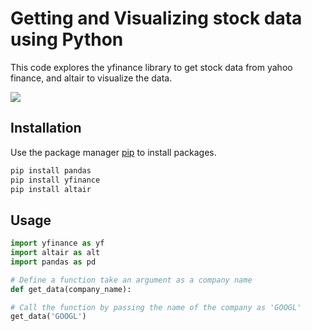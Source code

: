 # Getting and Visualizing stock data using Python

This code explores the yfinance library to get stock data from yahoo finance, and altair to visualize the data.

![](file:///C:/Users/Arjun%20Thakor%20.LAPTOP-RD30UVRB/Desktop/jupyter%20notebooks/Chart.png)

## Installation

Use the package manager [pip](https://pypi.org/) to install packages.

```bash
pip install pandas
pip install yfinance
pip install altair
```

## Usage

```python
import yfinance as yf
import altair as alt
import pandas as pd

# Define a function take an argument as a company name
def get_data(company_name):

# Call the function by passing the name of the company as 'GOOGL'
get_data('GOOGL')
```


